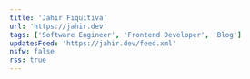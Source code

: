 ```yaml
---
title: 'Jahir Fiquitiva'
url: 'https://jahir.dev'
tags: ['Software Engineer', 'Frontend Developer', 'Blog']
updatesFeed: 'https://jahir.dev/feed.xml'
nsfw: false
rss: true
---
```

